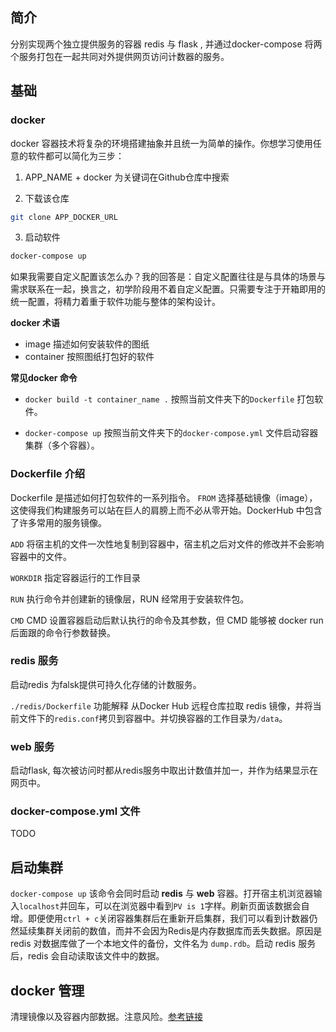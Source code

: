 ## 简介
分别实现两个独立提供服务的容器 redis 与 flask , 并通过docker-compose 将两个服务打包在一起共同对外提供网页访问计数器的服务。


## 基础
### docker
docker 容器技术将复杂的环境搭建抽象并且统一为简单的操作。你想学习使用任意的软件都可以简化为三步：
1. APP_NAME + docker 为关键词在Github仓库中搜索

2. 下载该仓库
```bash
git clone APP_DOCKER_URL
```
3. 启动软件
```bash 
docker-compose up
```

如果我需要自定义配置该怎么办？我的回答是：自定义配置往往是与具体的场景与需求联系在一起，换言之，初学阶段用不着自定义配置。只需要专注于开箱即用的统一配置，将精力着重于软件功能与整体的架构设计。

**docker 术语**
- image 描述如何安装软件的图纸
- container 按照图纸打包好的软件

**常见docker 命令**


- ```docker build -t container_name .```
按照当前文件夹下的```Dockerfile``` 打包软件。

- ```docker-compose up```
按照当前文件夹下的```docker-compose.yml``` 文件启动容器集群（多个容器）。

### Dockerfile 介绍
Dockerfile 是描述如何打包软件的一系列指令。
```FROM``` 选择基础镜像（image），这使得我们构建服务可以站在巨人的肩膀上而不必从零开始。DockerHub 中包含了许多常用的服务镜像。

```ADD``` 将宿主机的文件一次性地复制到容器中，宿主机之后对文件的修改并不会影响容器中的文件。

```WORKDIR``` 指定容器运行的工作目录

```RUN``` 执行命令并创建新的镜像层，RUN 经常用于安装软件包。

```CMD``` CMD 设置容器启动后默认执行的命令及其参数，但 CMD 能够被 docker run 后面跟的命令行参数替换。

### redis 服务
启动redis 为falsk提供可持久化存储的计数服务。

```./redis/Dockerfile``` 功能解释
从Docker Hub 远程仓库拉取 redis 镜像，并将当前文件下的```redis.conf```拷贝到容器中。并切换容器的工作目录为```/data```。

### web 服务
启动flask, 每次被访问时都从redis服务中取出计数值并加一，并作为结果显示在网页中。

### docker-compose.yml 文件
TODO

## 启动集群

```docker-compose up``` 该命令会同时启动 **redis** 与 **web** 容器。打开宿主机浏览器输入```localhost```并回车，可以在浏览器中看到```PV is 1```字样。刷新页面该数据会自增。即便使用```ctrl + c```关闭容器集群后在重新开启集群，我们可以看到计数器仍然延续集群关闭前的数值，而并不会因为Redis是内存数据库而丢失数据。原因是redis 对数据库做了一个本地文件的备份，文件名为 ```dump.rdb```。启动 redis 服务后，redis 会自动读取该文件中的数据。

## docker 管理
清理镜像以及容器内部数据。注意风险。[参考链接](https://note.qidong.name/2017/06/26/docker-clean/)